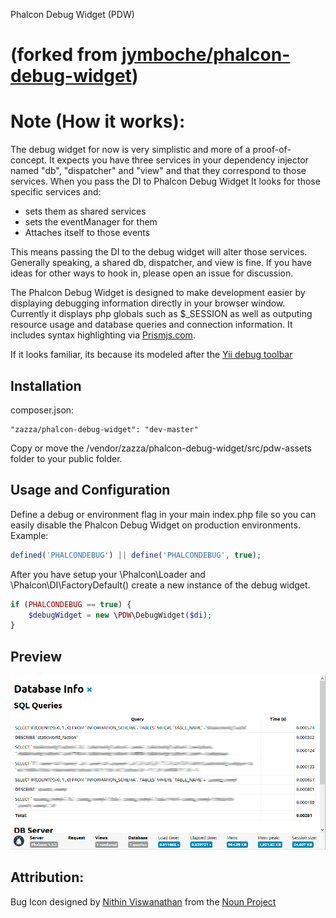 Phalcon Debug Widget (PDW)

(forked from [jymboche/phalcon-debug-widget](https://github.com/jymboche/phalcon-debug-widget))
===
Note (How it works):
=====
The debug widget for now is very simplistic and more of a proof-of-concept. It expects you have three services in your dependency injector named "db", "dispatcher" and "view" and that they correspond to those services. When you pass the DI to Phalcon Debug Widget It looks for those specific services and:
- sets them as shared services
- sets the eventManager for them
- Attaches itself to those events

This means passing the DI to the debug widget will alter those services. Generally speaking, a shared db, dispatcher, and view is fine. If you have ideas for other ways to hook in, please open an issue for discussion.



The Phalcon Debug Widget is designed to make development easier by displaying debugging information directly in your browser window. Currently it displays php globals such as $_SESSION as well as outputing resource usage and database queries and connection information. It includes syntax highlighting via [Prismjs.com](http://prismjs.com/).

If it looks familiar, its because its modeled after the [Yii debug toolbar](https://github.com/malyshev/yii-debug-toolbar)


## Installation

composer.json:
```
"zazza/phalcon-debug-widget": "dev-master"
```

Copy or move the /vendor/zazza/phalcon-debug-widget/src/pdw-assets folder to your public folder.

## Usage and Configuration

Define a debug or environment flag in your main index.php file so you can easily disable the Phalcon Debug Widget on production environments. Example:

```php
defined('PHALCONDEBUG') || define('PHALCONDEBUG', true);
```

After you have setup your \Phalcon\Loader and \Phalcon\DI\FactoryDefault() create a new instance of the debug widget. 

```php
if (PHALCONDEBUG == true) {
	$debugWidget = new \PDW\DebugWidget($di);
}
```


## Preview

![](/preview.png)

## Attribution:

Bug Icon designed by [Nithin Viswanathan](http://thenounproject.com/nsteve) from the [Noun Project](http://thenounproject.com)


